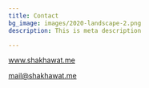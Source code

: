 ```yaml
---
title: Contact
bg_image: images/2020-landscape-2.png
description: This is meta description

---
```

www.shakhawat.me

mail@shakhawat.me